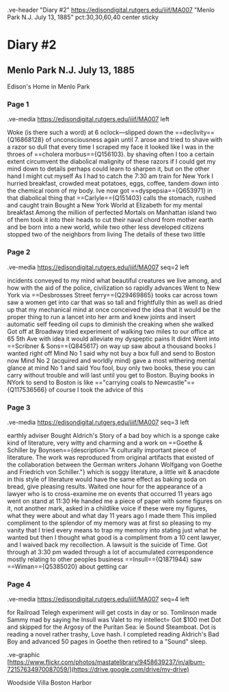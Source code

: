 .ve-header "Diary #2" https://edisondigital.rutgers.edu/iiif/MA007 "Menlo Park N.J. July 13, 1885" pct:30,30,60,40 center sticky

# Diary #2 

## Menlo Park N.J. July 13, 1885

Edison's Home in Menlo Park <come back to graphic>

### Page 1

.ve-media https://edisondigital.rutgers.edu/iiif/MA007 left

Woke (is there such a word) at 6 oclock—slipped down the ==declivity=={Q16868128} of unconsciousness again until 7. arose and tried to shave with a razor so dull that every time I scraped my face it looked like I was in the throes of ==cholera morbus=={Q156103}. by shaving often I too a certain extent circumvent the diabolical malignity of these razors if I could get my mind down to details perhaps could learn to sharpen it, but on the other hand I might cut myself As I had to catch the 7:30 am train for New York I hurried breakfast, crowded meat potatoes, eggs, coffee, tandem down into the chemical room of my body. Ive now got ==dyspepsia=={Q653971} in that diabolical thing that ==Carlyle=={Q151403} calls the stomach, rushed and caught train Bought a New York World at Elizabeth for my mental breakfast Among the million of perfected Mortals on Manhattan island two of them took it into their heads to cut their naval chord from mother earth and be born into a new world, while two other less developed citizens stopped two of the neighbors from living The details of these two little 

### Page 2

.ve-media https://edisondigital.rutgers.edu/iiif/MA007 seq=2 left

incidents conveyed to my mind what beautiful creatures we live among, and how with the aid of the police, civilization so rapidly advances Went to New York via ==Desbrosses Street ferry=={Q29469865} tooks car across town saw a women get into car that was so tall and frightfully thin as well as dried up that my mechanical mind at once conceived the idea that it would be the proper thing to run a lancet into her arm and knew joints and insert automatic self feeding oil cups to diminish the creaking when she walked Got off at Broadway tried experiment of walking two miles to our office at 65 5th Ave with idea it would alleviate my dyspeptic pains It didnt Went into ==Scribner & Sons=={Q845617} on way up saw about a thousand books I wanted right off Mind No 1 said why not buy a box full and send to Boston now Mind No 2 (acquired and worldly mind) gave a most withering mental glance at mind No 1 and said You fool, buy only two books, these you can carry without trouble and will last until you get to Boston. Buying books in NYork to send to Boston is like =="carrying coals to Newcastle"=={Q117536566} of course I took the advice of this

### Page 3

.ve-media https://edisondigital.rutgers.edu/iiif/MA007 seq=3 left

earthly adviser Bought Aldrich's Story of a bad boy which is a sponge cake kind of literature, very witty and charming and a work on ==Goethe & Schiller by Boynsen=={description="A culturally important piece of literature. The work was reproduced from original artifacts that existed of the collaboration between the German writers Johann Wolfgang von Goethe and Friedrich von Schiller."} which is soggy literature, a little wit & anacdote in this style of literature would have the same effect as baking soda on bread, give pleasing results. Waited one hour for the appearance of a lawyer who is to cross-examine me on events that occurred 11 years ago went on stand at 11:30 He handed me a piece of paper with some figures on it, not another mark, asked in a childlike voice if these were my figures, what they were about and what day 11 years ago I made them This implied compliment to the splendor of my memory was at first so pleasing to my vanity that I tried every means to trap my memory into stating just what he wanted but then I thought what good is a compliment from a 10 cent lawyer, and I waived back my recollection. A lawsuit is the suicide of Time. Got through at 3:30 pm waded through a lot of accumulated correspondence mostly relating to other peoples business ==Insull=={Q1871944} saw ==Wiman=={Q5385020} about getting car 

### Page 4

.ve-media https://edisondigital.rutgers.edu/iiif/MA007 seq=4 left

for Railroad Telegh experiment will get costs in day or so. Tomlinson made Sammy mad by saying he Insull was Valet to my intellect= Got $100 met Dot and skipped for the Argosy of the Puritan Sea: ie Sound Steamboat.  Dot is reading a novel rather trashy, Love hash. I completed reading Aldrich's Bad Boy and advanced 50 pages in Goethe then retired to a "Sound" sleep.

.ve-graphic [https://www.flickr.com/photos/mastatelibrary/9458639237/in/album-72157634970087059/](https://drive.google.com/drive/my-drive) 

Woodside Villa Boston Harbor 
